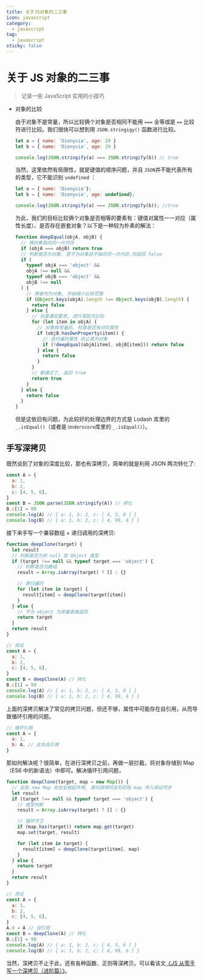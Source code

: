 ```yaml
---
title: 关于JS对象的二三事
icon: javascript
category:
  - javascript
tag:
  - javascript
sticky: false
---
```


# 关于 JS 对象的二三事

> 记录一些 JavaScript 实用的小技巧

- 对象的比较

  由于对象不是常量，所以比较俩个对象是否相同不能用 `===` 全等或是 `==` 比较符进行比较。我们很快可以想到用 `JSON.stringigy()` 函数进行比较。

  ```javascript
  let a = { name: 'Dionysia', age: 29 }
  let b = { name: 'Dionysia', age: 29 }

  console.log(JSON.stringify(a) === JSON.stringify(b)) // true
  ```

  当然，这里依然有局限性，就是键值的顺序问题，并且 `JSON`并不能代表所有的类型，它不能识别 `undefined` ：

  ```JavaScript
  let a = { name: 'Dionysia'};
  let b = { name: 'Dionysia', age: undefined};

  console.log(JSON.stringify(a) === JSON.stringify(b)); //true
  ```

  为此，我们的目标比较俩个对象是否相等的要素有：键值对属性一一对应（属性长度）、是否存在嵌套对象？以下是一种较为朴素的解法：

  ```javascript
  function deepEqual(objA, objB) {
    // 俩对象指向同一片内存
    if (objA === objB) return true
    // 判断是否为对象, 若不为对象且不指向同一片内存,则返回 false
    if (
      typeof objA === 'object' &&
      objA !== null &&
      typeof objB === 'object' &&
      objB !== null
    ) {
      // 两者均为对象, 开始缩小比较范围
      if (Object.keys(objA).length !== Object.keys(objB).length) {
        return false
      } else {
        // 长度满足要求, 进行深层次比较
        for (let item in objA) {
          // 对象枚举遍历, 检查是否有对应属性
          if (objB.hasOwnProperty(item)) {
            // 迭代遍历属性 防止其为对象
            if (!deepEqual(objA[item], objB[item])) return false
          } else {
            return false
          }
        }
        // 都通过了, 返回 true
        return true
      }
    } else {
      return false
    }
  }
  ```

  但是这依旧有问题，为此较好的处理边界的方式是 Lodash 库里的 `_.isEqual()`（或者是 `Underscore`库里的 `_.isEqual()`）。

## 手写深拷贝

既然谈到了对象的深度比较，那也有深拷贝，简单的就是利用 JSON 两次转化了:

```js
const A = {
  a: 1,
  b: 2,
  c: [4, 5, 6],
}
const B = JSON.parse(JSON.stringify(A)) // 转化
B.c[1] = 99
console.log(A) // { a: 1, b: 2, c: [ 4, 5, 6 ] }
console.log(B) // { a: 1, b: 2, c: [ 4, 99, 6 ] }
```

接下来手写一个兼容数组 + 递归调用的深拷贝:

```js
function deepClone(target) {
  let result
  // 判断是否为非 null 型 Object 类型
  if (target !== null && typeof target === 'object') {
    // 判断是否为数组
    result = Array.isArray(target) ? [] : {}

    // 递归遍历
    for (let item in target) {
      result[item] = deepClone(target[item])
    }
  } else {
    // 不为 object 为常量直接返回
    return target
  }
  return result
}

// 测试
const A = {
  a: 1,
  b: 2,
  c: [4, 5, 6],
}
const B = deepClone(A) // 转化
B.c[1] = 99
console.log(A) // { a: 1, b: 2, c: [ 4, 5, 6 ] }
console.log(B) // { a: 1, b: 2, c: [ 4, 99, 6 ] }
```

上面的深拷贝解决了常见的拷贝问题，但还不够，属性中可能存在自引用，从而导致循环引用的问题。

```js
// 循环引用
const A = {
  a: 1,
  b: A, // 此处自引用
}
```

那如何解决呢？很简单，在进行深拷贝之前，再做一层拦截，将对象存储到 Map （ES6 中的新语法）中即可。解决循环引用问题，

```js
function deepClone(target, map = new Map()) {
  // 此处 new Map 会在全程起作用, 递归调用时会将初始 map 传入保证同步
  let result
  if (target !== null && typeof target === 'object') {
    // 类型判断
    result = Array.isArray(target) ? [] : {}

    // 循环守卫
    if (map.has(target)) return map.get(target)
    map.set(target, result)

    for (let item in target) {
      result[item] = deepClone(target[item], map)
    }
  } else {
    return target
  }
  return result
}

// 测试
const A = {
  a: 1,
  b: 2,
  c: [4, 5, 6],
}
A.d = A // 自引用
const B = deepClone(A) // 转化
B.c[1] = 99
console.log(A) // { a: 1, b: 2, c: [ 4, 5, 6 ] }
console.log(B) // { a: 1, b: 2, c: [ 4, 99, 6 ] }
```

当然，深拷贝不止于此，还有各种函数、正则等深拷贝。可以看该文[《JS 从零手写一个深拷贝（进阶篇）》](https://www.cnblogs.com/echolun/p/16157161.html)。
